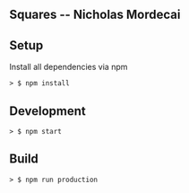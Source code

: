 Squares -- Nicholas Mordecai
---------------------------

## Setup

Install all dependencies via npm

```
> $ npm install
```

## Development

```
> $ npm start
```

## Build

```
> $ npm run production
```